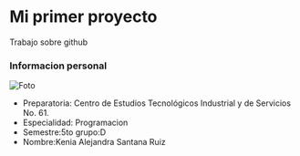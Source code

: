 # Mi primer proyecto
Trabajo sobre github
### Informacion personal
![Foto](https://encrypted-tbn0.gstatic.com/images?q=tbn:ANd9GcTvhQkJrvESzZkg4MxEXMJA9zII0dooRxKZjA&s)
- Preparatoria: Centro de Estudios Tecnológicos Industrial y de Servicios No. 61. 
- Especialidad: Programacion
- Semestre:5to grupo:D
- Nombre:Kenia Alejandra Santana Ruiz

